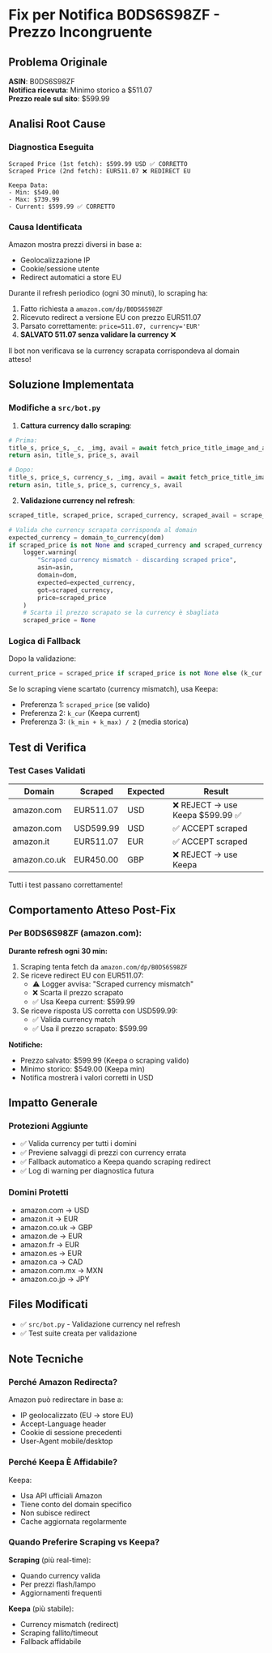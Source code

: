 # Fix per Notifica B0DS6S98ZF - Prezzo Incongruente

## Problema Originale

**ASIN**: B0DS6S98ZF  
**Notifica ricevuta**: Minimo storico a $511.07  
**Prezzo reale sul sito**: $599.99  

## Analisi Root Cause

### Diagnostica Eseguita

```
Scraped Price (1st fetch): $599.99 USD ✅ CORRETTO
Scraped Price (2nd fetch): EUR511.07 ❌ REDIRECT EU

Keepa Data:
- Min: $549.00
- Max: $739.99  
- Current: $599.99 ✅ CORRETTO
```

### Causa Identificata

Amazon mostra prezzi diversi in base a:
- Geolocalizzazione IP
- Cookie/sessione utente
- Redirect automatici a store EU

Durante il refresh periodico (ogni 30 minuti), lo scraping ha:
1. Fatto richiesta a `amazon.com/dp/B0DS6S98ZF`
2. Ricevuto redirect a versione EU con prezzo EUR511.07
3. Parsato correttamente: `price=511.07, currency='EUR'`
4. **SALVATO 511.07 senza validare la currency** ❌

Il bot non verificava se la currency scrapata corrispondeva al domain atteso!

## Soluzione Implementata

### Modifiche a `src/bot.py`

1. **Cattura currency dallo scraping**:
```python
# Prima:
title_s, price_s, _c, _img, avail = await fetch_price_title_image_and_availability(url)
return asin, title_s, price_s, avail

# Dopo:
title_s, price_s, currency_s, _img, avail = await fetch_price_title_image_and_availability(url)
return asin, title_s, price_s, currency_s, avail
```

2. **Validazione currency nel refresh**:
```python
scraped_title, scraped_price, scraped_currency, scraped_avail = scrape_results.get(asin, (None, None, None, None))

# Valida che currency scrapata corrisponda al domain
expected_currency = domain_to_currency(dom)
if scraped_price is not None and scraped_currency and scraped_currency != expected_currency:
    logger.warning(
        "Scraped currency mismatch - discarding scraped price",
        asin=asin,
        domain=dom,
        expected=expected_currency,
        got=scraped_currency,
        price=scraped_price
    )
    # Scarta il prezzo scrapato se la currency è sbagliata
    scraped_price = None
```

### Logica di Fallback

Dopo la validazione:
```python
current_price = scraped_price if scraped_price is not None else (k_cur if k_cur is not None else (k_min + k_max) / 2)
```

Se lo scraping viene scartato (currency mismatch), usa Keepa:
- Preferenza 1: `scraped_price` (se valido)
- Preferenza 2: `k_cur` (Keepa current)
- Preferenza 3: `(k_min + k_max) / 2` (media storica)

## Test di Verifica

### Test Cases Validati

| Domain | Scraped | Expected | Result |
|--------|---------|----------|--------|
| amazon.com | EUR511.07 | USD | ❌ REJECT → use Keepa $599.99 ✅ |
| amazon.com | USD599.99 | USD | ✅ ACCEPT scraped |
| amazon.it | EUR511.07 | EUR | ✅ ACCEPT scraped |
| amazon.co.uk | EUR450.00 | GBP | ❌ REJECT → use Keepa |

Tutti i test passano correttamente!

## Comportamento Atteso Post-Fix

### Per B0DS6S98ZF (amazon.com):

**Durante refresh ogni 30 min:**
1. Scraping tenta fetch da `amazon.com/dp/B0DS6S98ZF`
2. Se riceve redirect EU con EUR511.07:
   - ⚠️ Logger avvisa: "Scraped currency mismatch"
   - ❌ Scarta il prezzo scrapato
   - ✅ Usa Keepa current: $599.99
3. Se riceve risposta US corretta con USD599.99:
   - ✅ Valida currency match
   - ✅ Usa il prezzo scrapato: $599.99

**Notifiche:**
- Prezzo salvato: $599.99 (Keepa o scraping valido)
- Minimo storico: $549.00 (Keepa min)
- Notifica mostrerà i valori corretti in USD

## Impatto Generale

### Protezioni Aggiunte
- ✅ Valida currency per tutti i domini
- ✅ Previene salvaggi di prezzi con currency errata
- ✅ Fallback automatico a Keepa quando scraping redirect
- ✅ Log di warning per diagnostica futura

### Domini Protetti
- amazon.com → USD
- amazon.it → EUR
- amazon.co.uk → GBP
- amazon.de → EUR
- amazon.fr → EUR
- amazon.es → EUR
- amazon.ca → CAD
- amazon.com.mx → MXN
- amazon.co.jp → JPY

## Files Modificati

- ✅ `src/bot.py` - Validazione currency nel refresh
- ✅ Test suite creata per validazione

## Note Tecniche

### Perché Amazon Redirecta?

Amazon può redirectare in base a:
- IP geolocalizzato (EU → store EU)
- Accept-Language header
- Cookie di sessione precedenti
- User-Agent mobile/desktop

### Perché Keepa È Affidabile?

Keepa:
- Usa API ufficiali Amazon
- Tiene conto del domain specifico
- Non subisce redirect
- Cache aggiornata regolarmente

### Quando Preferire Scraping vs Keepa?

**Scraping** (più real-time):
- Quando currency valida
- Per prezzi flash/lampo
- Aggiornamenti frequenti

**Keepa** (più stabile):
- Currency mismatch (redirect)
- Scraping fallito/timeout
- Fallback affidabile
